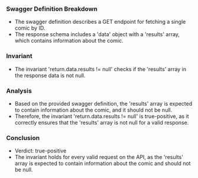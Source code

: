 ### Swagger Definition Breakdown
- The swagger definition describes a GET endpoint for fetching a single comic by ID.
- The response schema includes a 'data' object with a 'results' array, which contains information about the comic.

### Invariant
- The invariant 'return.data.results != null' checks if the 'results' array in the response data is not null.

### Analysis
- Based on the provided swagger definition, the 'results' array is expected to contain information about the comic, and it should not be null.
- Therefore, the invariant 'return.data.results != null' is true-positive, as it correctly ensures that the 'results' array is not null for a valid response.

### Conclusion
- Verdict: true-positive
- The invariant holds for every valid request on the API, as the 'results' array is expected to contain information about the comic and should not be null.
